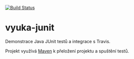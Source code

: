 [![Build Status](https://travis-ci.com/gyarab/vyuka-junit.svg?branch=master)](https://travis-ci.com/gyarab/vyuka-junit)

# vyuka-junit
Demonstrace Java JUnit testů a integrace s Travis.

Projekt využívá [Maven](https://maven.apache.org/) k přeložení projektu a spuštění testů.


